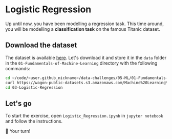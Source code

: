 # Logistic Regression

Up until now, you have been modelling a regression task. This time around, you will be modelling a **classification task** on the famous Titanic dataset.

## Download the dataset

The dataset is available [here](https://wagon-public-datasets.s3.amazonaws.com/Machine%20Learning%20Datasets/ML_Titanic_dataset.csv). Let's download it and store it in the `data` folder in the `01-Fundamentals-of-Machine-Learning` directory with the following commands:

```bash
cd ~/code/<user.github_nickname>/data-challenges/05-ML/01-Fundamentals-of-Machine-Learning
curl https://wagon-public-datasets.s3.amazonaws.com/Machine%20Learning%20Datasets/ML_Titanic_dataset.csv > data/titanic.csv
cd 03-Logistic-Regression
```

## Let's go

To start the exercise, open `Logistic_Regression.ipynb` in `jupyter notebook` and follow the instructions.

🚀 Your turn!
